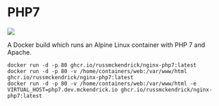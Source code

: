 PHP7
=============

[![](https://github.com/russmckendrick/docker/workflows/php7/badge.svg)](https://github.com/users/russmckendrick/packages/container/package/php7)

A Docker build which runs an Alpine Linux container with PHP 7 and Apache.

```
docker run -d -p 80 ghcr.io/russmckendrick/nginx-php7:latest
docker run -d -p 80 -v /home/containers/web:/var/www/html ghcr.io/russmckendrick/nginx-php7:latest
docker run -d -p 80 -v /home/containers/web:/var/www/html -e VIRTUAL_HOST=php7.dev.mckendrick.io ghcr.io/russmckendrick/nginx-php7:latest
```